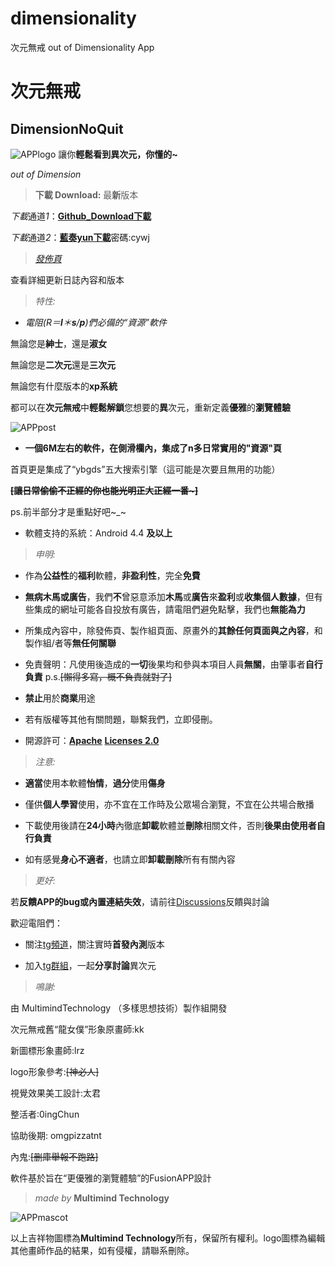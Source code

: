 # dimensionality
次元無戒 out of Dimensionality App
# 次元無戒
DimensionNoQuit
----

![APPlogo](https://github.com/0ingchun/dimensionality/blob/main/qxlarge-dsc-60118CD0C378DBB3EF95433B97595A56.png)
讓你**輕鬆看到異次元，你懂的~**

*out of Dimension*

> **下載 Download:** 最**新**版本

*下載*通道*1*：[**Github_Download下載**](https://github.com/0ingchun/dimensionality/releases/download/DimensionNoQuit/DimensionNoQuit-latest_release.apk)

*下載*通道*2*：[**藍奏yun下載**](https://wws.lanzoui.com/b026i39mb)密碼:cywj

> [*發佈頁*](https://github.com/0ingchun/dimensionality/releases)

查看詳細更新日誌內容和版本

> *特性:*

- *電阻(R＝**l**＊**s**/**p**)們必備的“資源”軟件*

無論您是**紳士**，還是**淑女**

無論您是**二次元**還是**三次元**

無論您有什麼版本的**xp系統**

都可以在**次元無戒**中**輕鬆解鎖**您想要的**異**次元，重新定義**優雅**的**瀏覽體驗**

![APPpost](https://github.com/0ingchun/dimensionality/blob/main/S11105-235848.jpg)

- **一個6M左右的軟件，在側滑欄內，集成了n多日常實用的"資源"頁**

首頁更是集成了“ybgds”五大搜索引擎（這可能是次要且無用的功能）

**~~[讓日常偷偷不正經的你也能光明正大正經一番~]~~**

ps.前半部分才是重點好吧~_~

- 軟體支持的系統：Android 4.4 **及以上**

> *申明:*

- 作為**公益性**的**福利**軟體，**非盈利性**，完全**免費**

- **無病木馬或廣告**，我們**不**曾惡意添加**木馬**或**廣告**來**盈利**或**收集個人數據**，但有些集成的網址可能各自投放有廣告，請電阻們避免點擊，我們也**無能為力**

- 所集成內容中，除發佈頁、製作組頁面、原畫外的**其餘任何頁面與之內容**，和製作組/者等**無任何關聯**

- 免責聲明：凡使用後造成的**一切**後果均和參與本項目人員**無關**，由肇事者**自行負責** p.s.~~[懶得多寫，概不負責就對了]~~

- **禁止**用於**商業**用途

- 若有版權等其他有關問題，聯繫我們，立即侵刪。

- 開源許可：[**Apache**](http://www.apache.org/licenses/LICENSE-2.0) [**Licenses 2.0**](https://choosealicense.com/licenses/apache-2.0/)

> *注意:*

- **適當**使用本軟體**怡情**，**過分**使用**傷身**

- 僅供**個人學習**使用，亦不宜在工作時及公眾場合瀏覽，不宜在公共場合散播

- 下載使用後請在**24小時**內徹底**卸載**軟體並**刪除**相關文件，否則**後果由使用者自行負責**

- 如有感覺**身心不適者**，也請立即**卸載刪除**所有有關內容

> *更好:*

若**反饋APP的bug或內置連結失效**，请前往[Discussions](https://github.com/MTfloder/DimensionNoQuit/discussions)反饋與討論

歡迎電阻們：

- 關注[tg頻道](https://t.me/DimensionNoQuit)，關注實時**首發內測**版本

- 加入[tg群組](https://t.me/joinchat/9cLen_uKWOsyZjk1)，一起**分享討論**異次元

> *鳴謝:*

由 MultimindTechnology （多樣思想技術）製作組開發

次元無戒舊“龍女僕”形象原畫師:kk

新圖標形象畫師:lrz

logo形象參考:~~[神必人]~~

視覺效果美工設計:太君

整活者:0ingChun

協助後期: omgpizzatnt

內鬼:~~[删庫舉報不跑路]~~

軟件基於旨在“更優雅的瀏覽體驗”的FusionAPP設計

> *made by* **Multimind Technology**

![APPmascot](https://github.com/0ingchun/dimensionality/blob/main/sketch1633776342197.png)

以上吉祥物圖標為**Multimind Technology**所有，保留所有權利。logo圖標為編輯其他畫師作品的結果，如有侵權，請聯系刪除。
